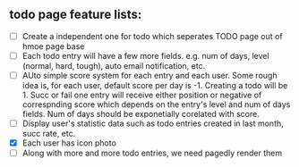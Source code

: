 ## todo page feature lists:
- [ ] Create a independent one for todo which seperates TODO page out of hmoe page base 
- [ ] Each todo entry will have a few more fields. e.g. num of days, level (normal, hard, tough), auto email notification, etc.
- [ ] AUto simple score system for each entry and each user. Some rough idea is, for each user, default score per day is -1. 
Creating a todo will be 1. Succ or fail one entry will receive either position or negative of correspnding score which depends on the 
entry's level and num of days fields. Num of days should be exponetially corelated with score.
- [ ] Display user's statistic data such as todo entries created in last month, succ rate, etc.
- [x] Each user has icon photo
- [ ] Along with more and more todo entries, we need pagedly render them
